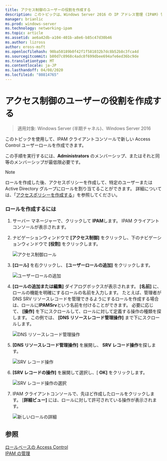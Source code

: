 ```yaml
---
title: アクセス制御のユーザーの役割を作成する
description: このトピックは、Windows Server 2016 の IP アドレス管理 (IPAM) 管理ガイドに含まれています。
manager: brianlic
ms.prod: windows-server
ms.technology: networking-ipam
ms.topic: article
ms.assetid: ae6a42db-a104-401b-a8e6-b85c47d30b46
ms.author: lizross
author: eross-msft
ms.openlocfilehash: 90ba50189b0f42f1f581032b7dc8b52b8c3fca4d
ms.sourcegitcommit: b00d7c8968c4adc8f699dbee694afe6ed36bc9de
ms.translationtype: MT
ms.contentlocale: ja-JP
ms.lasthandoff: 04/08/2020
ms.locfileid: "80814765"
---
```

# <a name="create-a-user-role-for-access-control"></a>アクセス制御のユーザーの役割を作成する

>適用対象: Windows Server (半期チャネル)、Windows Server 2016

このトピックを使用して、IPAM クライアントコンソールで新しい Access Control ユーザーロールを作成できます。  
  
この手順を実行するには、**Administrators** のメンバーシップ、またはそれと同等のメンバーシップが最低限必要です。  
  
> [!NOTE]  
> ロールを作成した後、アクセスポリシーを作成して、特定のユーザーまたは Active Directory グループにロールを割り当てることができます。 詳細については、「[アクセスポリシーを作成する](../../technologies/ipam/Create-an-Access-Policy.md)」を参照してください。  
  
### <a name="to-create-a-role"></a>ロールを作成するには  
  
1.  サーバー マネージャーで、クリックして  **IPAM**します。 IPAM クライアントコンソールが表示されます。  
  
2.  ナビゲーションウィンドウで **[アクセス制御]** をクリックし、下のナビゲーションウィンドウで **[役割]** をクリックします。  
  
    ![アクセス制御ロール](../../media/Create-a-User-Role-for-Access-Control/ipam_CreateUserRole_01.jpg)  
  
3.  **[ロール]** を右クリックし、 **[ユーザーロールの追加]** をクリックします。  
  
    ![ユーザーロールの追加](../../media/Create-a-User-Role-for-Access-Control/ipam_CreateUserRole_02.jpg)  
  
4.  **[ロールの追加または編集]** ダイアログボックスが表示されます。 **[名前]** に、ロールの機能を明確にするロールの名前を入力します。 たとえば、管理者が DNS SRV リソースレコードを管理できるようにするロールを作成する場合は、ロールに**IPAMSrv**という名前を付けることができます。 必要に応じて、 **[操作]** を下にスクロールして、ロールに対して定義する操作の種類を探します。 この例では、 **[DNS リソースレコード管理操作]** まで下にスクロールします。  
  
    ![DNS リソースレコード管理操作](../../media/Create-a-User-Role-for-Access-Control/ipam_CreateUserRole_03.jpg)  
  
5.  **[DNS リソースレコード管理操作]** を展開し、 **SRV レコード操作**を探します。  
  
    ![SRV レコード操作](../../media/Create-a-User-Role-for-Access-Control/ipam_CreateUserRole_04.jpg)  
  
6.  **[SRV レコードの操作]** を展開して選択し、[ **OK]** をクリックします。  
  
    ![SRV レコード操作の選択](../../media/Create-a-User-Role-for-Access-Control/ipam_CreateUserRole_05.jpg)  
  
7.  IPAM クライアントコンソールで、先ほど作成したロールをクリックします。 [**詳細ビュー]** には、ロールに対して許可されている操作が表示されます。  
  
    ![新しいロールの詳細](../../media/Create-a-User-Role-for-Access-Control/ipam_CreateUserRole_06.jpg)  
  
## <a name="see-also"></a>参照  
[ロールベースの Access Control](Role-based-Access-Control.md)  
[IPAM の管理](Manage-IPAM.md)  
  


